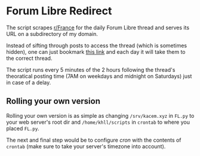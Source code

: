 # Forum Libre Redirect

The script scrapes [r/France](https://reddit.com/r/france) for the daily Forum Libre thread and serves its URL on a subdirectory of my domain.

Instead of sifting through posts to access the thread (which is sometimes hidden), one can just bookmark [this link](https://kacem.xyz/FL) and each day it will take them to the correct thread.

The script runs every 5 minutes of the 2 hours following the thread's theoratical posting time (7AM on weekdays and midnight on Saturdays) just in case of a delay.

## Rolling your own version

Rolling your own version is as simple as changing `/srv/kacem.xyz` in `FL.py` to your web server's root dir and `/home/khll/scripts` in `crontab` to where you placed `FL.py`. 

The next and final step would be to configure *cron* with the contents of `crontab` (make sure to take your server's timezone into account).
